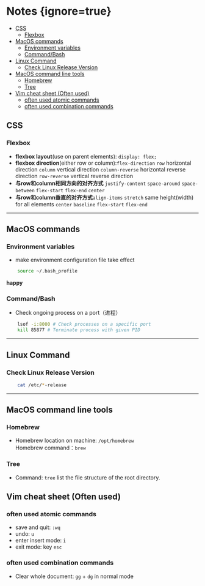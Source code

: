 # Notes {ignore=true}

<!-- @import "[TOC]" {cmd="toc" depthFrom=1 depthTo=6 orderedList=false} -->

<!-- code_chunk_output -->

- [CSS](#css)
  - [Flexbox](#flexbox)
- [MacOS commands](#macos-commands)
  - [Environment variables](#environment-variables)
  - [Command/Bash](#commandbash)
- [Linux Command](#linux-command)
  - [Check Linux	Release Version](#check-linux-release-version)
- [MacOS command line tools](#macos-command-line-tools)
  - [Homebrew](#homebrew)
  - [Tree](#tree)
- [Vim cheat sheet (Often used)](#vim-cheat-sheet-often-used)
  - [often used atomic commands](#often-used-atomic-commands)
  - [often used combination commands](#often-used-combination-commands)

<!-- /code_chunk_output -->
## CSS
### Flexbox
- **flexbox layout**(use on parent elements): `display: flex;`
- **flexbox direction**(either row or column):`flex-direction`
	`row` horizontal direction
	`column` vertical direction
	`column-reverse` horizontal reverse direction
	`row-reverse` vertical reverse direction
- **与row和column相同方向的对齐方式** `justify-content` 
	`space-around`
	`space-between`
	`flex-start`
	`flex-end`
	`center`
- **与row和column垂直的对齐方式**`align-items`
	`stretch` same height(width) for all elements
	`center`
	`baseline`
	`flex-start`
	`flex-end`

---

## MacOS commands
### Environment variables
- make environment configuration file take effect
```bash
	source ~/.bash_profile
```
**happy**

### Command/Bash
- Check ongoing process on a port（进程）
```bash
	lsof -i:8000 # Check processes on a specific port
	kill 85877 # Terminate process with given PID
```
---

## Linux Command
### Check Linux	Release Version
```bash
	cat /etc/*-release
```

---
## MacOS command line tools
### Homebrew
- Homebrew location on machine: `/opt/homebrew`  
	Homebrew command：`brew`

### Tree
- Command: `tree`
	list the file structure of the root directory.

## Vim cheat sheet (Often used)
### often used atomic commands
- save and quit: `:wq`
- undo: `u`
- enter insert mode: `i`
- exit mode: key `esc`

### often used combination commands
- Clear whole document: `gg` + `dg` in normal mode